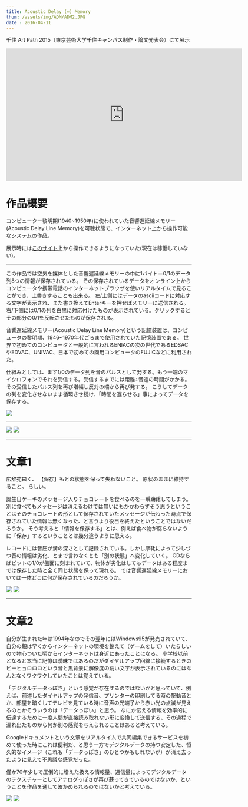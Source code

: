 ```yaml
---
title: Acoustic Delay (⇔) Memory
thum: /assets/img/ADM/ADM2.JPG
date : 2016-04-11
---
```


千住 Art Path 2015（東京芸術大学千住キャンパス制作・論文発表会）にて展示

<iframe src="https://player.vimeo.com/video/162286132" width="640" height="360" frameborder="0" webkitallowfullscreen mozallowfullscreen allowfullscreen></iframe>


# 作品概要

コンピューター黎明期(1940~1950年)に使われていた音響遅延線メモリー(Acoustic Delay Line Memory)を可聴状態で、インターネット上から操作可能なシステムの作品。

展示時には[このサイト](http://acousticdelaymemory.herokuapp.com/)上から操作できるようになっていた(現在は稼働していない)。

---
この作品では空気を媒体とした音響遅延線メモリーの中に1バイト＝0/1のデータ列8つの情報が保存されている。
その保存されているデータをオンライン上からコンピュータや携帯電話のインターネットブラウザを使いリアルタイムで見ることができ、上書きすることも出来る。
左/上側にはデータのasciiコードに対応する文字が表示され、また書き換えてEnterキーを押せばメモリーに送信される。
右/下側には0/1の列を白黒に対応付けたものが表示されている。クリックするとその部分の0/1を反転させたものが保存される。

音響遅延線メモリー(Acoustic Delay Line Memory)という記憶装置は、コンピュータの黎明期、1946~1970年代ごろまで使用されていた記憶装置である。
世界で初めてのコンピュータと一般的に言われるENIACの次の世代であるEDSACやEDVAC、UNIVAC、日本で初めての商用コンピュータのFUJICなどに利用された。

仕組みとしては、まず1/0のデータ列を音のパルスとして発する。もう一端のマイクロフォンでそれを受信する。受信するまでには距離÷音速の時間がかかる。その受信したパルス列を再び増幅し反対の端から再び発する。
こうしてデータの列を変化させないまま循環させ続け、「時間を遅らせる」事によってデータを保存する。

![](/assets/img/ADM/setsumei.png)

---

![](/assets/img/ADM/ADM4.JPG)
![](/assets/img/ADM/ADM6.JPG)

---

# 文章1

広辞苑曰く、
【保存】もとの状態を保って失わないこと。
原状のままに維持すること。
らしい。


誕生日ケーキのメッセージ入りチョコレートを食べるのを一瞬躊躇してしまう。
別に食べてもメッセージは消えるわけでは無いにもかかわらずそう思うということはそのチョコレートの形として保存されていたメッセージが伝わった時点で保存されていた情報は無くなった、と言うより役目を終えたということではないだろうか。
そう考えると「情報を保存する」とは、例えば食べ物が腐らないように「保存」するということとは幾分違うように思える。

レコードには音圧が溝の深さとして記録されている。しかし摩耗によって少しづつ音の情報は劣化、とまで言わなくとも「別の状態」へ変化していく。
CDならばビットの1/0が盤面に刻まれていて、物体が劣化はしてもデータはある程度までは保存した時と全く同じ状態を保って現れる。
では音響遅延線メモリーにおいては一体どこに何が保存されているのだろうか。

![](/assets/img/ADM/ADM3.JPG)
![](/assets/img/ADM/ADM5.JPG)

---

# 文章2

自分が生まれた年は1994年なのでその翌年にはWindows95が発売されていて、自分の親は早くからインターネットの環境を整えて（ゲームをして）いたらしいので物心ついた頃からインターネットは身近にあったことになる。
小学校以前となると本当に記憶は曖昧ではあるのだがダイヤルアップ回線に接続するときのピーヒョロロロという音と黒背景に解像度の荒い文字が表示されているのにはなんとなくワクワクしていたことは覚えている。

「デジタルデータっぽさ」という感覚が存在するのではないかと思っていて、例えば、前述したダイヤルアップの発信音、プリンターの印刷してる時の駆動音とか、部屋を暗くしてテレビを見ている時に音声の光端子から赤い光の点滅が見えるのとかそういうのは「データっぽい」と思う。
なにか伝える情報を効率的に伝達するために一度人間が直接読み取れない形に変換して送信する、その過程で漏れ出たものから何か別の感覚を与えられることはあると考えている。

Googleドキュメントという文章をリアルタイムで共同編集できるサービスを初めて使った時にこれは便利だ、と思う一方でデジタルデータの持つ安定した、恒久的なイメージ（これも「データっぽさ」のひとつかもしれないが）が消え去ったように見えて不思議な感覚だった。

僅か70年少しで圧倒的に増えた扱える情報量、通信量によってデジタルデータのテクスチャーとしてアナログっぽさが再び蘇ってきているのではないか、ということを作品を通して確かめられるのではないかと考えている。

![](/assets/img/ADM/ADM8.JPG)
![](/assets/img/ADM/ADM7.JPG)
